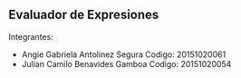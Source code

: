 ## Evaluador de Expresiones
Integrantes:

- Angie Gabriela Antolinez Segura Codigo: 20151020061
- Julian Camilo Benavides Gamboa Codigo: 20151020054
